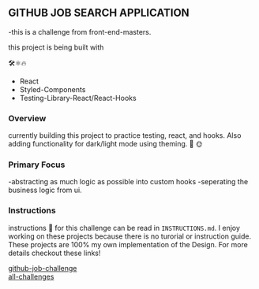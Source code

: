 ## GITHUB JOB SEARCH APPLICATION

-this is a challenge from front-end-masters.

this project is being built with

🛠️⚛️🔥

- React
- Styled-Components
- Testing-Library-React/React-Hooks

### Overview

currently building this project to practice testing, react, and hooks.
Also adding functionality for dark/light mode using theming. 🌙 🌞

### Primary Focus

-abstracting as much logic as possible into custom hooks
-seperating the business logic from ui.

### Instructions

instructions 📝 for this challenge can be read in `INSTRUCTIONS.md`. I enjoy working on these projects because there is no turorial or instruction guide. These projects are 100% my own implementation of the Design. For more details checkout these links!

[github-job-challenge](https://www.frontendmentor.io/challenges/github-jobs-api-93L-NL6rP) \
[all-challenges](https://www.frontendmentor.io/challenges)
